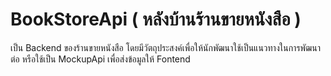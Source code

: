 # BookStoreApi ( หลังบ้านร้านขายหนังสือ )
เป็น Backend ของร้านขายหนังสือ โดยมีวัตถุประสงค์เพื่อให้นักพัฒนาใช้เป็นแนวทางในการพัฒนาต่อ หรือใช้เป็น MockupApi เพื่อส่งข้อมูลให้ Fontend
